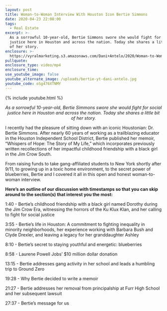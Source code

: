 ```yaml
---
layout: post
title: Woman-to-Woman Interview With Houston Icon Bertie Simmons
date: 2020-04-23 22:08:00
tags:
  - Real Estate
excerpt: >-
  As a sorrowful 10-year-old, Bertie Simmons swore she would fight for social
  justice here in Houston and across the nation. Today she shares a little bit
  of her story.
enclosure: >-
  https://vyralmarketing.s3.amazonaws.com/Dani+Antelo/2020/Woman-to-Woman+Interview+With+Houston+Icon+Bertie+Simmons.mp4
pullquote:
enclosure_type: video/mp4
enclosure_time:
use_youtube_image: false
youtube_alternate_image: /uploads/bertie-yt-dani-antelo.jpg
youtube_code: oSg476XTNMY
---
```


{% include youtube.html %}

<p style="text-align:center"><em>As a sorrowful 10-year-old, Bertie Simmons swore she would fight for social justice here in Houston and across the nation. Today she shares a little bit of her story.</em></p>

I recently had the pleasure of sitting down with an iconic Houstonian: Dr. Bertie Simmons. After nearly 60 years of working as a trailblazing educator in the Houston Independent School District, Bertie published her memoir, “Whispers of Hope: The Story of My Life,” which incorporates previously written recollections of her impactful childhood friendship with a black girl in the Jim Crow South.

From raising funds to take gang-affiliated students to New York shortly after 9/11, to growing up in a toxic home environment, to the secret power of blueberries, Bertie and I covered it all in this open and honest woman-to-woman interview.&nbsp;

**Here’s an outline of our discussion with timestamps so that you can skip around to the section(s) that interest you the most:**

1:40 - Bertie’s childhood friendship with a black girl named Dorothy during the Jim Crow Era, witnessing the horrors of the Ku Klux Klan, and her calling to fight for social justice&nbsp;

3:55 - Bertie’s life in Houston: A commitment to fighting inequality in minority neighborhoods, her experience working with Barbara Bush and Clyde Drexler, and leaving a legacy for her granddaughter Ashley&nbsp;

8:10 - Bertie’s secret to staying youthful and energetic: blueberries

8:58 - Laurene Powell Jobs’ $10 million dollar donation&nbsp;

13:15 - Bertie addresses gang activity in her school and leads a humbling trip to Ground Zero&nbsp;

19:28 - Why Bertie decided to write a memoir&nbsp;

21:27 - Bertie addresses her removal from principalship at Furr High School and her subsequent lawsuit&nbsp;

27:37 - Bertie’s message for us&nbsp;<br>&nbsp;
